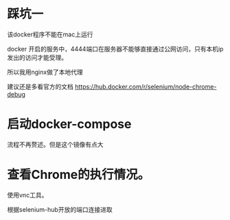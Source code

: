 # 踩坑一

该docker程序不能在mac上运行

docker 开启的服务中，4444端口在服务器不能够直接通过公网访问，只有本机ip发出的访问才能受理。

所以我用nginx做了本地代理


建议还是多看官方的文档
https://hub.docker.com/r/selenium/node-chrome-debug

# 启动docker-compose
流程不再赘述。但是这个镜像有点大

# 查看Chrome的执行情况。

使用vnc工具。

根据selenium-hub开放的端口连接进取

